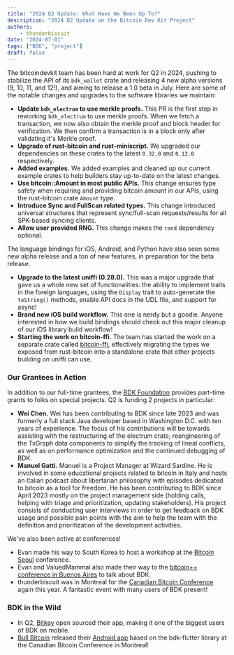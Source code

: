 ```yaml
---
title: "2024 Q2 Update: What Have We Been Up To?"
description: "2024 Q2 Update on the Bitcoin Dev Kit Project"
authors:
    - thunderbiscuit
date: "2024-07-01"
tags: ["BDK", "project"]
draft: false
---
```


The bitcoindevkit team has been hard at work for Q2 in 2024, pushing to stabilize the API of its `bdk_wallet` crate and releasing 4 new alpha versions (9, 10, 11, and 12!), and aiming to release a 1.0 beta in July. Here are some of the notable changes and upgrades to the software libraries we maintain:
- **Update `bdk_electrum` to use merkle proofs.** This PR is the first step in reworking `bdk_electrum` to use merkle proofs. When we fetch a transaction, we now also obtain the merkle proof and block header for verification. We then confirm a transaction is in a block only after validating it's Merkle proof.
- **Upgrade of rust-bitcoin and rust-miniscript.** We upgraded our dependencies on these crates to the latest `0.32.0` and `0.12.0` respectively.
- **Added examples.** We added examples and cleaned up our current example crates to help builders stay up-to-date on the latest changes.
- **Use bitcoin::Amount in most public APIs.** This change ensures type safety when requiring and providing bitcoin amount in our APIs, using the rust-bitcoin crate `Amount` type.
- **Introduce Sync and FullScan related types.** This change introduced universal structures that represent sync/full-scan requests/results for all SPK-based syncing clients.
- **Allow user provided RNG.** This change makes the `rand` dependency optional.

The language bindings for iOS, Android, and Python have also seen some new alpha release and a ton of new features, in preparation for the beta release.
- **Upgrade to the latest uniffi (0.28.0).** This was a major upgrade that gave us a whole new set of functionalities: the ability to implement traits in the foreign languages, using the `Display` trait to auto-generate the `toString()` methods, enable API docs in the UDL file, and support for async!
- **Brand new iOS build workflow.** This one is nerdy but a goodie. Anyone interested in how we build bindings should check out this major cleanup of our iOS library build workflow!
- **Starting the work on bitcoin-ffi.** The team has started the work on a separate crate called [bitcoin-ffi](https://github.com/bitcoindevkit/bdk-ffi), effectively migrating the types we exposed from rust-bitcoin into a standalone crate that other projects building on uniffi can use.


### Our Grantees in Action
In addition to our full-time grantees, the [BDK Foundation](https://bitcoindevkit.org/foundation/) provides part-time grants to folks on special projects. Q2 is funding 2 projects in particular:
- **Wei Chen.** Wei has been contributing to BDK since late 2023 and was formerly a full stack Java developer based in Washington D.C. with ten years of experience. The focus of his contributions will be towards assisting with the restructuring of the electrum crate, reengineering of the TxGraph data components to simplify the tracking of lineal conflicts, as well as on performance optimization and the continued debugging of BDK.
- **Manuel Gatti.** Manuel is a Project Manager at Wizard Sardine. He is involved in some educational projects related to bitcoin in Italy and hosts an Italian podcast about libertarian philosophy with episodes dedicated to bitcoin as a tool for freedom. He has been contributing to BDK since April 2023 mostly on the project management side (holding calls, helping with triage and prioritization, updating stakeholders). His project consists of conducting user interviews in order to get feedback on BDK usage and possible pain points with the aim to help the team with the definition and prioritization of the development activities.

We've also been active at conferences!
- Evan made his way to South Korea to host a workshop at the [Bitcoin Seoul](https://www.bitcoinseoul.kr/) conference.
- Evan and ValuedMammal also made their way to the [bitcoin++ conference in Buenos Aires](https://btcplusplus.dev/conf/ba24) to talk about BDK.
- thunderbiscuit was in Montreal for the [Canadian Bitcoin Conference](https://canadianbitcoinconf.com) again this year. A fantastic event with many users of BDK present!

### BDK in the Wild
- In Q2, [Bitkey](https://bitkey.world/en-US) open sourced their app, making it one of the biggest users of BDK on mobile.
- [Bull Bitcoin](https://www.bullbitcoin.com/) released their [Android app](https://play.google.com/store/apps/details?id=com.bullbitcoin.mobile) based on the bdk-flutter library at the Canadian Bitcoin Conference in Montreal!
